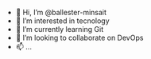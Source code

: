 - 👋 Hi, I’m @ballester-minsait
- 👀 I’m interested in tecnology
- 🌱 I’m currently learning Git
- 💞️ I’m looking to collaborate on DevOps
- 📫 ...

<!---
ballester-minsait/ballester-minsait is a ✨ special ✨ repository because its `README.md` (this file) appears on your GitHub profile.
You can click the Preview link to take a look at your changes.
--->
